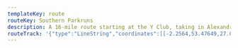 ```yaml
---
templateKey: route
routeKey: Southern Parkruns
description: A 16-mile route starting at the Y Club, taking in Alexandra Park, Platt Fields Park, Fletcher Moss and Longford Park
routeTrack: '{"type":"LineString","coordinates":[[-2.2564,53.47649,27.05],[-2.25642,53.47645,26.92],[-2.25622,53.47641,26.83],[-2.25622,53.47637,26.83],[-2.25667,53.4757,26.6],[-2.25685,53.47521,26.91],[-2.25677,53.47507,27.6],[-2.25667,53.47497,28.11],[-2.25663,53.47485,28.59],[-2.25645,53.47477,28.98],[-2.25671,53.47464,29.24],[-2.25685,53.47452,29.17],[-2.25691,53.47437,28.7],[-2.25691,53.4743,27.88],[-2.2568,53.47412,27.53],[-2.25671,53.47403,27.13],[-2.25651,53.47392,26.8],[-2.25641,53.47389,26.8],[-2.25632,53.47365,26.55],[-2.25609,53.47367,26.54],[-2.25557,53.47357,26.4],[-2.25536,53.47355,26.4],[-2.25494,53.47351,26.4],[-2.25436,53.47359,26.33],[-2.25392,53.47374,26.46],[-2.25367,53.47384,26.46],[-2.2533,53.47393,26.65],[-2.25303,53.47389,26.72],[-2.25283,53.4738,26.9],[-2.25256,53.47359,27.44],[-2.25223,53.47336,28.69],[-2.25246,53.47328,28.69],[-2.25271,53.47322,29.49],[-2.25293,53.47319,29.49],[-2.25335,53.47317,30.05],[-2.25396,53.47312,31.26],[-2.254,53.47306,31.26],[-2.25437,53.47294,31.37],[-2.25439,53.47282,31.71],[-2.25391,53.4724,32.46],[-2.25311,53.47179,33.12],[-2.25347,53.47164,33.21],[-2.25402,53.47148,33.46],[-2.25407,53.47128,35.16],[-2.25405,53.47125,35.16],[-2.2539,53.47122,35.62],[-2.25258,53.47104,39.47],[-2.25244,53.471,39.76],[-2.25237,53.4709,39.91],[-2.25239,53.47083,39.86],[-2.25253,53.47075,39.27],[-2.25359,53.47075,36.18],[-2.25365,53.47073,35.06],[-2.25365,53.47071,35.06],[-2.25326,53.47032,33.91],[-2.25314,53.47037,33.96],[-2.2528549963876223,53.469836485,33.54],[-2.25257,53.46929,33.55],[-2.25262,53.46925,33.55],[-2.25244,53.46896,33.48],[-2.25208,53.46825,33.51],[-2.25141,53.46837,33.62],[-2.2508,53.46846,33.82],[-2.25052,53.46843,33.86],[-2.25043,53.4684,33.91],[-2.2502,53.46829,33.89],[-2.25,53.46818,33.89],[-2.24993,53.46794,33.93],[-2.2495499871446185,53.46722333449385,34.1],[-2.249169987121014,53.466506667782184,33.95],[-2.24879,53.46579,33.81],[-2.24857,53.46534,33.61],[-2.24849,53.46513,33.66],[-2.24845,53.46488,33.62],[-2.24858,53.46445,33.65],[-2.24858,53.46423,33.41],[-2.24835,53.46348,33.35],[-2.24825,53.46286,33.16],[-2.24883,53.46285,32.92],[-2.24958,53.46278,32.74],[-2.25,53.46271,32.74],[-2.25066,53.46261,32.73],[-2.25124,53.46242,32.82],[-2.25163,53.46224,32.78],[-2.25185,53.46203,32.65],[-2.25197,53.46184,32.49],[-2.25203,53.46172,32.49],[-2.25203,53.46141,32.46],[-2.25207,53.46125,32.46],[-2.25222,53.46092,32.37],[-2.25227,53.46066,32.31],[-2.25231,53.46016,32.03],[-2.2523333341720444,53.45939666667956,31.73],[-2.2523566675051057,53.458633333354555,31.37],[-2.25238,53.45787,31.33],[-2.2523854,53.4571854365,31.11],[-2.25239,53.4565,30.86],[-2.252415973697,53.455825045,30.81],[-2.25244,53.45515,30.85],[-2.25243,53.45486,30.73],[-2.25224,53.45484,30.73],[-2.25189,53.45471,30.7],[-2.251843331888772,53.4540533333321,30.55],[-2.251796665220751,53.45339666664601,30.51],[-2.25175,53.45274,30.5],[-2.2516924968226975,53.4519575326,30.31],[-2.2516349957642703,53.451175893,30.33],[-2.251577496824578,53.45039256966,30.37],[-2.25152,53.44961,30.23],[-2.25151,53.44954,30.21],[-2.25149,53.44923,30.25],[-2.25142,53.44921,30.25],[-2.25135,53.44916,30.25],[-2.25127,53.44918,30.25],[-2.25075,53.44906,30.16],[-2.25026,53.44904,30.15],[-2.25,53.44906,30.17],[-2.24966,53.44916,30.22],[-2.2493,53.44927,30.33],[-2.24921,53.44926,30.33],[-2.24913,53.44927,30.33],[-2.24907,53.44933,30.3],[-2.24885,53.44932,30.3],[-2.24858,53.44934,30.41],[-2.24818,53.44931,30.41],[-2.24769,53.44924,30.64],[-2.24752,53.44919,30.74],[-2.24736,53.44915,30.83],[-2.24695,53.44911,30.95],[-2.24679,53.44911,30.95],[-2.24641,53.44917,30.99],[-2.2462,53.44924,30.99],[-2.24593,53.44939,30.96],[-2.24572,53.4496,30.97],[-2.24552,53.44965,31.16],[-2.24491,53.44951,31.53],[-2.2448,53.44952,31.44],[-2.24473,53.44884,31.28],[-2.24456,53.44884,31.36],[-2.2445,53.44828,31.16],[-2.24312,53.44831,31.31],[-2.24313,53.44831,31.31],[-2.2419333347503905,53.44833667862574,31.6],[-2.24073666799792,53.44836334529433,31.96],[-2.23954,53.44839,32.58],[-2.23954,53.44844,32.629999999999995],[-2.23935,53.44841,32.57],[-2.23878,53.44821,32.56],[-2.237639988097415,53.4477654415,32.78],[-2.2365,53.44732,32.77],[-2.2355166819212227,53.4476508203,32.85],[-2.234533348563776,53.447980902,33.03],[-2.23355,53.44831,34.03],[-2.232623346330362,53.4486124,34.42],[-2.2316966795709825,53.44891230204,34.82],[-2.23077,53.44921,35.7],[-2.2298453362404,53.4494554372,35.8],[-2.22892,53.44969,36.03],[-2.22762,53.45,36.45],[-2.22744,53.44976,36.19],[-2.22734,53.44966,36.19],[-2.22708,53.44948,35.89],[-2.2261999871841063,53.4488625355,35.96],[-2.22532,53.44824,36.39],[-2.2249,53.44801,36.47],[-2.22539,53.44771,36.1],[-2.22573,53.44753,36.01],[-2.22626,53.4473,35.97],[-2.22668,53.44714,35.78],[-2.22713,53.44701,35.57],[-2.22714,53.44701,35.56],[-2.22843,53.44671,35.2],[-2.22825,53.44631,35.2],[-2.22865,53.44624,35.2],[-2.22893,53.44615,35.03],[-2.22919,53.44605,34.94],[-2.22938,53.44593,34.94],[-2.22952,53.44572,34.88],[-2.22953,53.44534,34.71],[-2.22946,53.44515,34.7],[-2.22932,53.44507,34.7],[-2.22913,53.44501,34.75],[-2.22785,53.44464,35.02],[-2.22693,53.44442,35.27],[-2.22675,53.44461,35.49],[-2.22641,53.44506,36.09],[-2.22626,53.44514,36.24],[-2.22619,53.44504,36.24],[-2.22602,53.44496,36.22],[-2.22587,53.44493,36.22],[-2.22566,53.44492,36.3],[-2.22545,53.44495,36.3],[-2.22526,53.44503,36.3],[-2.22512,53.44515,36.38],[-2.22499,53.44546,36.42],[-2.22422,53.44537,37.74],[-2.22387,53.4453,38.05],[-2.22249,53.44517,38.86],[-2.22214,53.44514,39.1],[-2.22159,53.44505,40.01],[-2.220724996564614,53.4448751498,40.91],[-2.21986,53.4447,41.93],[-2.219059998220973,53.4446166261,42.63],[-2.21826,53.44452,43.66],[-2.21839,53.4441,42.56],[-2.2185,53.44364,41.33],[-2.21851179374,53.4431357356,40.46],[-2.21852,53.44263,39.68],[-2.21856,53.44212,39.47],[-2.21869,53.44174,39.589999999999996],[-2.21897,53.44129,39.9],[-2.2196,53.4405,39.66],[-2.2201,53.43992,39.2],[-2.2207405764443,53.4392267415,38.71],[-2.22138,53.43852,37.93],[-2.22209,53.43802,37.26],[-2.222866685554109,53.43750333837011,36.63],[-2.2236433522215053,53.43698667170274,36.34],[-2.22442,53.43647,36.13],[-2.22493,53.43621,36.14],[-2.22596706384,53.43580547299,35.87],[-2.22699,53.4354,35.85],[-2.22734,53.43522,36.15],[-2.22775,53.43475,36.17],[-2.22816,53.43419,36.29],[-2.22817,53.43419,36.29],[-2.2283,53.43401,36.32],[-2.22872,53.43352,36.28],[-2.22872,53.43347,36.3],[-2.22882,53.43334,36.31],[-2.22897,53.43318,36.24],[-2.22887,53.43306,36.09],[-2.22885,53.43289,36.05],[-2.22865,53.43221,35.9],[-2.22864,53.43174,35.69],[-2.22877,53.4312,35.62],[-2.22874,53.43096,35.62],[-2.22869,53.43072,35.6],[-2.22848,53.43041,35.6],[-2.22802,53.42989,35.62],[-2.2279,53.42967,35.58],[-2.22785,53.4295,35.48],[-2.22785,53.42903,35.12],[-2.22817,53.42819,34.87],[-2.22846,53.42761,34.66],[-2.228795517183,53.42704559584,34.63],[-2.22913,53.42648,34.47],[-2.22965,53.42573,34.46],[-2.23013,53.42515,34.52],[-2.2302,53.42507,34.55],[-2.23042,53.42485,34.56],[-2.23119,53.42425,34.79],[-2.23187,53.42371,34.65],[-2.23204,53.42353,34.65],[-2.23226,53.42317,34.79],[-2.23236,53.42296,34.99],[-2.23244,53.42271,34.99],[-2.23238,53.42194,35.23],[-2.232299998789475,53.42130499990168,35.32],[-2.23222,53.42067,35.39],[-2.23212,53.42,35.78],[-2.23203,53.41954,36.03],[-2.2319,53.41901,36.18],[-2.23167,53.41824,36.22],[-2.23159,53.41788,36.42],[-2.23156,53.41761,36.45],[-2.23159,53.41685,36.27],[-2.23169,53.41648,36.18],[-2.23189,53.41579,36.15],[-2.23208,53.41526,36.17],[-2.23215,53.41493,36.25],[-2.23212,53.41474,36.3],[-2.23198,53.41448,36.43],[-2.23159,53.41398,36.42],[-2.23163,53.41404,36.44],[-2.23125,53.41351,36.29],[-2.23103,53.41318,36.25],[-2.231,53.41302,36.25],[-2.23102,53.41247,36.35],[-2.231,53.41239,36.35],[-2.2309449994176522,53.411931703,36.56],[-2.23089,53.41147,36.59],[-2.23074,53.41085,36.88],[-2.23055,53.41064,36.96],[-2.2305,53.41061,36.96],[-2.23016,53.41045,37.08],[-2.23021,53.41029,36.74],[-2.23,53.40958,36.43],[-2.22993,53.40948,36.06],[-2.22975,53.40944,36.06],[-2.22966,53.40938,35.82],[-2.22954,53.40926,35.49],[-2.22954,53.40915,35.49],[-2.22944,53.40904,35.22],[-2.22932,53.409,34.85],[-2.22932,53.40879,33.22],[-2.22947,53.40876,32.93],[-2.22954,53.40863,32.26],[-2.22951,53.40842,31.41],[-2.22953,53.40826,31.5],[-2.2295099997157855,53.407655496,32.019999999999996],[-2.22949,53.40705,32.06],[-2.22959,53.40696,31.68],[-2.22973,53.4069,31.16],[-2.23,53.40689,29.93],[-2.23016,53.40693,29.46],[-2.23034,53.40685,29.33],[-2.23043,53.40672,29.33],[-2.23049,53.40657,29.22],[-2.23067,53.40644,29.22],[-2.23075,53.40631,29.22],[-2.23095,53.40626,29.14],[-2.23111,53.40628,29.16],[-2.23112,53.40628,29.17],[-2.23178,53.40623,31.28],[-2.23231499157381,53.406919528,30.99],[-2.23285,53.40757,30.67],[-2.23299,53.40769,30.67],[-2.23327,53.4078,30.58],[-2.23399,53.40799,30.52],[-2.23495,53.40807,30.79],[-2.2359,53.40808,31.03],[-2.23691,53.40795,31.35],[-2.23761,53.40767,31.47],[-2.23762,53.40767,31.47],[-2.23785,53.40757,31.53],[-2.23787,53.40766,31.53],[-2.23787,53.40787,31.05],[-2.23794,53.40826,30.72],[-2.2381166607022234,53.408976666880626,30.52],[-2.2382933273572396,53.409693333506,30.54],[-2.23847,53.41041,30.31],[-2.23868,53.41093,30.24],[-2.23888,53.41126,30.1],[-2.23913,53.41151,30.09],[-2.23942,53.41173,30.19],[-2.23984,53.41197,30.07],[-2.24,53.41195,30.3],[-2.24038,53.4121,30.35],[-2.24098,53.41228,30.4],[-2.24144,53.41255,30.61],[-2.24234,53.41279,30.31],[-2.24273,53.41287,30.35],[-2.24357,53.4129,30.36],[-2.24417,53.41281,30.36],[-2.24449,53.4127,30.26],[-2.2447,53.41257,30.26],[-2.24527974898,53.41182457045,30.24],[-2.24584,53.41107,30.45],[-2.24594,53.41096,30.43],[-2.24621,53.41081,30.43],[-2.24679,53.41027,30.67],[-2.24679,53.41026,30.66],[-2.247,53.41,30.66],[-2.24706,53.40969,30.44],[-2.24703,53.4094,30.39],[-2.24695,53.40911,30.23],[-2.24679,53.40889,30.03],[-2.24628,53.40856,30.02],[-2.24552,53.40815,29.98],[-2.24533,53.40802,29.86],[-2.2452,53.40777,29.83],[-2.24523,53.40754,29.83],[-2.24531,53.40738,29.67],[-2.24546,53.40721,29.67],[-2.24591,53.40702,29.63],[-2.24632,53.40691,29.65],[-2.24673,53.40686,29.76],[-2.24707,53.40689,29.78],[-2.2473,53.40696,29.68],[-2.24756,53.4071,29.68],[-2.2479,53.40738,29.57],[-2.2481,53.4075,29.6],[-2.24905,53.40788,29.49],[-2.2498,53.40815,29.65],[-2.25,53.40817,29.62],[-2.25119,53.40844,29.9],[-2.25208,53.40862,29.68],[-2.2523,53.4087,29.66],[-2.25271,53.4089,29.85],[-2.25282,53.40889,30],[-2.25318,53.40868,29.6],[-2.25418,53.40923,30.44],[-2.25439,53.4098,30.43],[-2.25434,53.4106,29.65],[-2.25435,53.41107,30.46],[-2.25446,53.41122,30.45],[-2.2546,53.41136,30.38],[-2.25499,53.41157,30.36],[-2.25428,53.41198,30.83],[-2.2535,53.41222,30.77],[-2.25317,53.41235,30.3],[-2.25318,53.41235,30.32],[-2.25345,53.41224,30.7],[-2.25353,53.41239,29.48],[-2.25346,53.41252,29.05],[-2.25306,53.41286,27.24],[-2.25278,53.41302,27.25],[-2.25258,53.41316,27.6],[-2.25238,53.41332,27.55],[-2.25209,53.41367,27.15],[-2.251655901562,53.4142456339,27.19],[-2.25122,53.41482,27.19],[-2.25102,53.4151,27.22],[-2.25095,53.41523,27.19],[-2.25089,53.41548,26.98],[-2.25088,53.41601,26.84],[-2.25082,53.41626,26.7],[-2.25061,53.41675,26.5],[-2.25053,53.41714,26.46],[-2.25049,53.41739,26.31],[-2.25053,53.41766,26.25],[-2.25063,53.41819,26.19],[-2.25054,53.41844,26.2],[-2.25045,53.4186,26.2],[-2.24993,53.41904,26.48],[-2.24971,53.41927,26.72],[-2.24953,53.41958,26.87],[-2.2495,53.41981,27.07],[-2.2495,53.41995,27.09],[-2.24957,53.42023,27.11],[-2.24966,53.42044,27.11],[-2.25,53.42093,27.15],[-2.25061,53.42158,27.39],[-2.25079,53.42177,27.59],[-2.25115,53.42204,27.17],[-2.25164,53.42234,27.11],[-2.25209,53.42253,27.56],[-2.25244,53.42262,27.66],[-2.25266,53.42264,27.63],[-2.25291,53.42264,27.56],[-2.25305,53.42262,27.45],[-2.25337,53.4225,27.23],[-2.25361,53.42234,27.43],[-2.25387,53.42237,29.51],[-2.25373,53.42265,31.19],[-2.25392,53.42265,31.6],[-2.25457,53.42271,32.48],[-2.25582,53.42302,32.42],[-2.2565,53.42322,32.23],[-2.25696,53.42333,32.23],[-2.25739,53.42344,32.24],[-2.25744,53.42338,32.26],[-2.25758,53.42342,32.34],[-2.2576,53.42337,32.34],[-2.25782,53.42344,32.34],[-2.25779,53.42352,32.08],[-2.25792,53.42355,32.08],[-2.25858,53.42378,31.98],[-2.2596599918860907,53.42409802345,31.8],[-2.26074,53.4244,31.85],[-2.2614999950560604,53.424665344,31.82],[-2.26226,53.42493,31.89],[-2.26323,53.42535,31.89],[-2.26413,53.4257,31.71],[-2.265189989180431,53.4261475507,31.42],[-2.26625,53.42658,31.34],[-2.267189991568306,53.42696572327,31.09],[-2.26813,53.42735,30.91],[-2.26916,53.42782,30.62],[-2.27,53.42835,30.51],[-2.27066,53.42871,30.54],[-2.27123,53.42909,30.54],[-2.2719449903040125,53.429660488,30.45],[-2.27266,53.43023,30.38],[-2.27316499505141,53.4306416,30.26],[-2.27367,53.43105,29.8],[-2.27418,53.43152,29.29],[-2.27313334690993,53.431796675828856,29.33],[-2.2720866801932664,53.432073342508794,29.35],[-2.27104,53.43235,29.58],[-2.27073,53.43263,29.58],[-2.27074,53.43268,29.58],[-2.27081,53.43281,29.81],[-2.2713199956538057,53.4331815413,29.21],[-2.27183,53.43355,29.01],[-2.27214,53.43384,28.85],[-2.27265,53.43428,28.36],[-2.27312,53.43479,27.45],[-2.27332,53.43511,27.2],[-2.27343,53.43525,27.2],[-2.2735,53.43544,26.88],[-2.273659997759914,53.43603798,26.94],[-2.27382,53.43662,27.34],[-2.27408,53.43714,28.07],[-2.27426,53.43766,28.58],[-2.27438,53.43789,28.74],[-2.2745899976539015,53.438363196,28.88],[-2.2748,53.43883,28.84],[-2.27493,53.43897,28.7],[-2.275049998773938,53.4394157393,28.15],[-2.27517,53.43986,28.06],[-2.27537,53.44038,27.88],[-2.27546,53.44055,27.88],[-2.27573,53.4409,27.75],[-2.27601,53.44122,27.7],[-2.2766099908652304,53.4418654751,27.8],[-2.27721,53.44251,28.24],[-2.27781,53.44322,28.55],[-2.27825,53.44386,28.68],[-2.2784,53.44383,28.59],[-2.27861,53.44383,28.59],[-2.27892,53.44392,28.53],[-2.27971,53.44401,28.43],[-2.28105,53.44422,28.65],[-2.28179,53.44457,28.66],[-2.28259499774779,53.4446970882,28.62],[-2.2834,53.44481,28.49],[-2.28449,53.44498,28.43],[-2.285903325094046,53.44510335,28.32],[-2.2873166583950386,53.445226683340614,28.19],[-2.28873,53.44535,28.15],[-2.28927,53.4448,27.73],[-2.2896,53.4451,27.79],[-2.29019,53.44534,27.66],[-2.29037,53.4454,27.66],[-2.29064,53.44548,27.64],[-2.29063,53.44555,27.64],[-2.29081,53.44564,27.64],[-2.29096,53.44577,27.64],[-2.29135,53.44605,27.63],[-2.29136,53.44609,27.63],[-2.29149,53.44631,28.46],[-2.29156,53.44638,28.46],[-2.29169,53.44645,28.62],[-2.29229,53.4466,27.94],[-2.29229,53.4468,27.49],[-2.29224,53.44685,27.49],[-2.29227,53.44695,27.49],[-2.29236,53.44698,27.39],[-2.29243,53.44712,27.39],[-2.29248,53.44715,27.26],[-2.29243,53.44723,27.26],[-2.29251,53.44726,27.26],[-2.2921751929657,53.447671811,26.97],[-2.29184,53.44808,26.87],[-2.29155,53.4485,26.44],[-2.29148,53.44866,26.35],[-2.29094,53.44942,25.92],[-2.29083,53.44968,26.05],[-2.29075,53.44998,26.12],[-2.29074,53.45045,26.52],[-2.29058,53.45084,26.54],[-2.29052,53.4509,26.54],[-2.2904,53.45096,26.54],[-2.289395627775,53.4512351837,26.77],[-2.28839,53.45151,26.91],[-2.28709,53.45185,27.58],[-2.28688,53.45207,27.62],[-2.28707,53.45224,27.58],[-2.2873,53.45241,27.46],[-2.28742,53.45254,27.65],[-2.28747,53.45262,27.65],[-2.28744,53.4527,27.73],[-2.28737,53.4528,27.92],[-2.28731,53.45285,27.92],[-2.28728,53.45294,28.19],[-2.2873,53.45302,29.26],[-2.28743,53.45316,29.43],[-2.2878999950633454,53.453659325,32.269999999999996],[-2.28837,53.45404,32.18],[-2.289059991695273,53.45455503455,29.76],[-2.28975,53.45507,27.36],[-2.2905449891340903,53.45565632915,27.16],[-2.29134,53.45623,27.59],[-2.29056392224,53.45658556336,27.55],[-2.28978,53.45693,27.73],[-2.2888381588645,53.4573513161,27.83],[-2.2878875247916,53.457775097395,28.12],[-2.286938097459,53.45819134365,28.39],[-2.28598,53.45861,28.53],[-2.2849350123284293,53.45911560713,28.98],[-2.28389,53.45962,29.75],[-2.28279,53.46013,30.18],[-2.2817394644,53.46068047195,30.66],[-2.28061,53.46123,31.07],[-2.28016,53.46149,31.45],[-2.27982,53.46164,31.45],[-2.27936,53.46178,32.07],[-2.27901,53.46185,32.23],[-2.27784614794,53.46198572646,32.51],[-2.27667,53.46212,32.96],[-2.27616,53.4622,32.93],[-2.27608,53.46225,32.93],[-2.27547,53.46237,32.84],[-2.27534,53.46253,32.22],[-2.27496,53.46252,32.29],[-2.27479,53.46254,32.38],[-2.2744,53.46262,32.73],[-2.274,53.46275,32.95],[-2.27305,53.46317,33.87],[-2.2729,53.46318,33.87],[-2.2717075455297513,53.4637277972,32.79],[-2.270515060722399,53.4642637229,31.35],[-2.2693225455772414,53.4648777656,30.55],[-2.26813,53.46534,29.9],[-2.26796,53.46544,29.9],[-2.26748,53.46566,29.94],[-2.26732,53.46575,29.99],[-2.26712,53.46591,30.12],[-2.26697,53.46607,30.12],[-2.26687,53.46624,30.14],[-2.26681,53.46637,30.14],[-2.2666754372306,53.4668250921,30.25],[-2.26654,53.46728,30.01],[-2.26644,53.46751,30.01],[-2.26624,53.4684,29.71],[-2.26613,53.46883,29.32],[-2.26595,53.46902,30.07],[-2.26582,53.4692,30.2],[-2.26525,53.46974,30.19],[-2.264139656,53.4725765,30],[-2.26301,53.47042,30.14],[-2.26302,53.47042,30.14],[-2.262025674147,53.47074511439,31.17],[-2.26103,53.47107,32.019999999999996],[-2.26054,53.47121,32.32],[-2.2606,53.47127,31.81],[-2.2595654078422,53.471605394135,32.39],[-2.25853,53.47194,33.41],[-2.25841,53.47181,33.68],[-2.25836,53.47183,33.68],[-2.25832,53.47176,33.65],[-2.25778,53.47195,33.5],[-2.25661,53.47229,33.13],[-2.25666,53.47235,33.13],[-2.25661,53.47236,33.04],[-2.25672,53.47247,32.98],[-2.25673,53.47251,32.98],[-2.25752,53.47252,32.89],[-2.25799,53.47249,32.629999999999995],[-2.25828,53.47255,32.199999999999996],[-2.2584,53.47259,32.199999999999996],[-2.25923,53.47307,30.29],[-2.25954,53.47324,30.18],[-2.25935,53.47322,30.21],[-2.25921,53.47325,30.2],[-2.25902,53.47354,29.8],[-2.25886,53.47359,29.8],[-2.25862,53.47365,29.11],[-2.257844219913,53.47372527216,27.66],[-2.25706,53.47379,27.15],[-2.25713,53.47396,27.5],[-2.25705,53.47408,27.7],[-2.25687,53.4742,27.88],[-2.25691,53.4743,28.7],[-2.25687,53.47446,29.01],[-2.25687,53.47445,29.03],[-2.25685,53.47452,29.25],[-2.25671,53.47464,29.24],[-2.25645,53.47477,28.98],[-2.25663,53.47485,28.11],[-2.25667,53.47497,28.11],[-2.25677,53.47507,27.6],[-2.25685,53.47521,26.91],[-2.25667,53.4757,26.6],[-2.25622,53.47637,26.83],[-2.25622,53.47641,26.83],[-2.25642,53.47645,26.92]]}'
---
```

